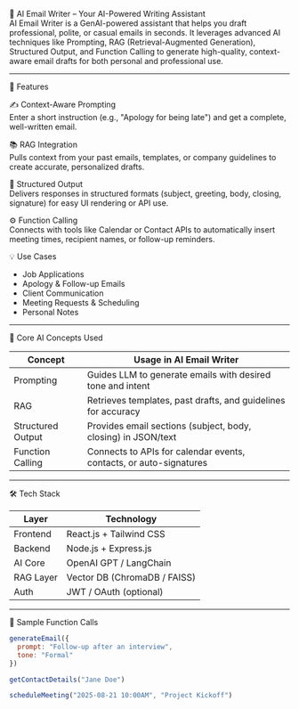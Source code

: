 📧 AI Email Writer – Your AI-Powered Writing Assistant  
AI Email Writer is a GenAI-powered assistant that helps you draft professional, polite, or casual emails in seconds. It leverages advanced AI techniques like Prompting, RAG (Retrieval-Augmented Generation), Structured Output, and Function Calling to generate high-quality, context-aware email drafts for both personal and professional use.

---

🚀 Features  

✍️ Context-Aware Prompting  
Enter a short instruction (e.g., "Apology for being late") and get a complete, well-written email.  

📚 RAG Integration  
Pulls context from your past emails, templates, or company guidelines to create accurate, personalized drafts.  

🧾 Structured Output  
Delivers responses in structured formats (subject, greeting, body, closing, signature) for easy UI rendering or API use.  

⚙️ Function Calling  
Connects with tools like Calendar or Contact APIs to automatically insert meeting times, recipient names, or follow-up reminders.  

💡 Use Cases  
- Job Applications  
- Apology & Follow-up Emails  
- Client Communication  
- Meeting Requests & Scheduling  
- Personal Notes  

---

🧠 Core AI Concepts Used  

| Concept            | Usage in AI Email Writer |
|--------------------|---------------------------|
| Prompting          | Guides LLM to generate emails with desired tone and intent |
| RAG                | Retrieves templates, past drafts, and guidelines for accuracy |
| Structured Output  | Provides email sections (subject, body, closing) in JSON/text |
| Function Calling   | Connects to APIs for calendar events, contacts, or auto-signatures |

---

🛠️ Tech Stack  

| Layer       | Technology |
|-------------|------------|
| Frontend    | React.js + Tailwind CSS |
| Backend     | Node.js + Express.js |
| AI Core     | OpenAI GPT / LangChain |
| RAG Layer   | Vector DB (ChromaDB / FAISS) |
| Auth        | JWT / OAuth (optional) |

---

🔧 Sample Function Calls  

```js
generateEmail({
  prompt: "Follow-up after an interview",
  tone: "Formal"
})

getContactDetails("Jane Doe")

scheduleMeeting("2025-08-21 10:00AM", "Project Kickoff")

